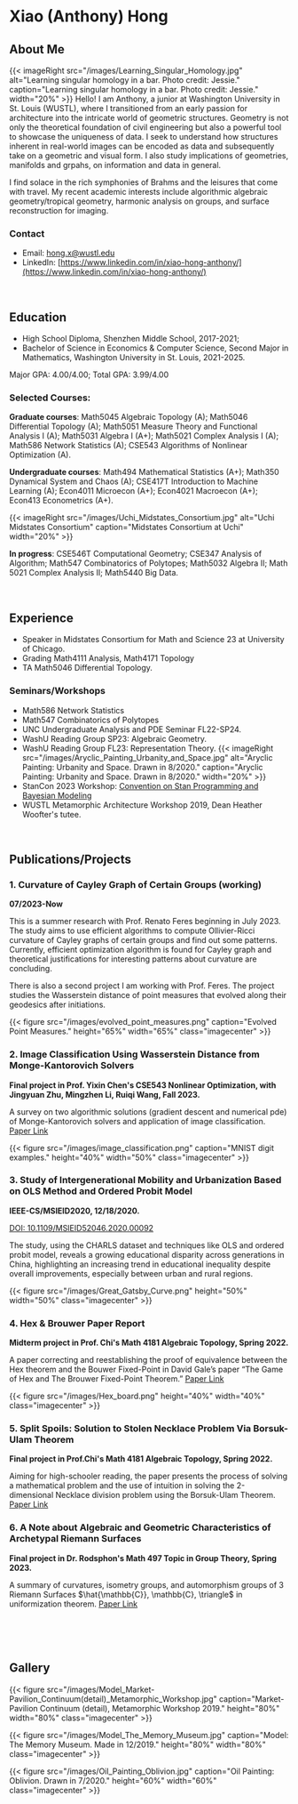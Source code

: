 # Xiao (Anthony) Hong

## About Me
{{< imageRight src="/images/Learning_Singular_Homology.jpg" alt="Learning singular homology in a bar. Photo credit: Jessie." caption="Learning singular homology in a bar. Photo credit: Jessie." width="20%" >}}
Hello! I am Anthony, a junior at Washington University in St. Louis (WUSTL), where I transitioned from an early passion for architecture into the intricate world of geometric structures. Geometry is not only the theoretical foundation of civil engineering but also a powerful tool to showcase the uniqueness of data. I seek to understand how structures inherent in real-world images can be encoded as data and subsequently take on a geometric and visual form. I also study implications of geometries, manifolds and grpahs, on information and data in general.

I find solace in the rich symphonies of Brahms and the leisures that come with travel. My recent academic interests include algorithmic algebraic geometry/tropical geometry, harmonic analysis on groups, and surface reconstruction for imaging.

### Contact
- Email: [hong.x@wustl.edu](mailto:hong.x@wustl.edu)
- LinkedIn: [https://www.linkedin.com/in/xiao-hong-anthony/](https://www.linkedin.com/in/xiao-hong-anthony/)

<br>

## Education
- High School Diploma, Shenzhen Middle School, 2017-2021;
- Bachelor of Science in Economics & Computer Science, Second Major in Mathematics, Washington University in St. Louis, 2021-2025.

Major GPA: 4.00/4.00; Total GPA: 3.99/4.00

### Selected Courses:
**Graduate courses**:
Math5045 Algebraic Topology (A); Math5046 Differential Topology (A); Math5051 Measure Theory and Functional Analysis I (A); Math5031 Algebra I (A+); Math5021 Complex Analysis I (A); Math586 Network Statistics (A); CSE543 Algorithms of Nonlinear Optimization (A).

**Undergraduate courses**: Math494 Mathematical Statistics (A+); Math350 Dynamical System and Chaos (A); CSE417T Introduction to Machine Learning (A); Econ4011 Microecon (A+); Econ4021 Macroecon (A+); Econ413 Econometrics (A+).

{{< imageRight src="/images/Uchi_Midstates_Consortium.jpg" alt="Uchi Midstates Consortium" caption="Midstates Consortium at Uchi" width="20%" >}}

**In progress**: CSE546T Computational Geometry; CSE347 Analysis of Algorithm; Math547 Combinatorics of Polytopes; Math5032 Algebra II; Math 5021 Complex Analysis II; Math5440 Big Data.

<br>

## Experience
- Speaker in Midstates Consortium for Math and Science 23 at University of Chicago.
- Grading Math4111 Analysis, Math4171 Topology
- TA Math5046 Differential Topology.

### Seminars/Workshops
- Math586 Network Statistics
- Math547 Combinatorics of Polytopes
- UNC Undergraduate Analysis and PDE Seminar FL22-SP24.
- WashU Reading Group SP23: Algebraic Geometry.
- WashU Reading Group FL23: Representation Theory.
{{< imageRight src="/images/Aryclic_Painting_Urbanity_and_Space.jpg" alt="Aryclic Painting: Urbanity and Space. Drawn in 8/2020." caption="Aryclic Painting: Urbanity and Space. Drawn in 8/2020." width="20%" >}}
- StanCon 2023 Workshop:
  [Convention on Stan Programming and Bayesian Modeling](https://mc-stan.org/events/stancon2023/#tutorials)
- WUSTL Metamorphic Architecture Workshop 2019, Dean Heather Woofter's tutee.

<br>

## Publications/Projects

### 1.  Curvature of Cayley Graph of Certain Groups (working)

**07/2023-Now**

This is a summer research with Prof. Renato Feres beginning in July 2023. The study aims to use efficient algorithms to compute Ollivier-Ricci curvature of Cayley graphs of certain groups and find out some patterns. Currently, efficient optimization algorithm is found for Cayley graph and theoretical justifications for interesting patterns about curvature are concluding.

There is also a second project I am working with Prof. Feres. The project studies the Wasserstein distance of point measures that evolved along their geodesics after initiations.

{{< figure src="/images/evolved_point_measures.png" caption="Evolved Point Measures." height="65%" width="65%" class="imagecenter" >}}
<!---------------------------- seperation line ---------------------------->

### 2. Image Classification Using Wasserstein Distance from Monge-Kantorovich Solvers

**Final project in Prof. Yixin Chen's CSE543 Nonlinear Optimization, with Jingyuan Zhu, Mingzhen Li, Ruiqi Wang, Fall 2023.**

A survey on two algorithmic solutions (gradient descent and numerical pde) of Monge-Kantorovich solvers and application of image classification.
[Paper Link](/pdfs/543_Image_Classification_Using_W_dist.pdf)

{{< figure src="/images/image_classification.png" caption="MNIST digit examples." height="40%" width="50%" class="imagecenter" >}}
<!---------------------------- seperation line ---------------------------->

### 3. Study of Intergenerational Mobility and Urbanization Based on OLS Method and Ordered Probit Model

**IEEE-CS/MSIEID2020, 12/18/2020.**

[DOI: 10.1109/MSIEID52046.2020.00092](https://ieeexplore.ieee.org/abstract/document/9382602)

The study, using the CHARLS dataset and techniques like OLS and ordered probit model, reveals a growing educational disparity across generations in China, highlighting an increasing trend in educational inequality despite overall improvements, especially between urban and rural regions.

{{< figure src="/images/Great_Gatsby_Curve.png" height="50%" width="50%" class="imagecenter" >}}
<!---------------------------- seperation line ---------------------------->

### 4. Hex & Brouwer Paper Report

**Midterm project in Prof. Chi's Math 4181 Algebraic Topology, Spring 2022.**

A paper correcting and reestablishing the proof of equivalence between the Hex theorem and the Bouwer Fixed-Point in David Gale’s paper “The Game of Hex and The Brouwer Fixed-Point Theorem.”
[Paper Link](/pdfs/4181_Hex_and_Brouwer.pdf)

{{< figure src="/images/Hex_board.png" height="40%" width="40%" class="imagecenter" >}}
<!---------------------------- seperation line ---------------------------->

### 5. Split Spoils: Solution to Stolen Necklace Problem Via Borsuk-Ulam Theorem

**Final project in Prof.Chi's Math 4181 Algebraic Topology, Spring 2022.**

Aiming for high-schooler reading, the paper presents the process of solving a mathematical problem and the use of intuition in solving the 2-dimensional Necklace division problem using the Borsuk-Ulam Theorem.
[Paper Link](/pdfs/4181_Necklace_Problem.pdf)
<!---------------------------- seperation line ---------------------------->

### 6. A Note about Algebraic and Geometric Characteristics of Archetypal Riemann Surfaces

**Final project in Dr. Rodsphon's Math 497 Topic in Group Theory, Spring 2023.**

A summary of curvatures, isometry groups, and automorphism groups of 3 Riemann Surfaces $\hat{\mathbb{C}}, \mathbb{C}, \triangle$ in uniformization theorem.
[Paper Link](/pdfs/497_A_Note_on_Algebraic_and_Geometric_Characteristics_of_Archetypal_Riemann_Surfaces.pdf)

<br>
<br>
<br>

## Gallery

{{< figure src="/images/Model_Market-Pavilion_Continuum(detail)_Metamorphic_Workshop.jpg" caption="Market-Pavilion Continuum (detail), Metamorphic Workshop 2019." height="80%" width="80%" class="imagecenter" >}}

{{< figure src="/images/Model_The_Memory_Museum.jpg" caption="Model: The Memory Museum. Made in 12/2019." height="80%" width="80%" class="imagecenter" >}}

{{< figure src="/images/Oil_Painting_Oblivion.jpg" caption="Oil Painting: Oblivion. Drawn in 7/2020." height="60%" width="60%" class="imagecenter" >}}






